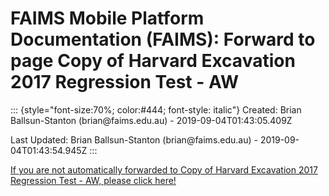 FAIMS Mobile Platform Documentation (FAIMS): Forward to page Copy of Harvard Excavation 2017 Regression Test - AW
=================================================================================================================

::: {style="font-size:70%; color:#444; font-style: italic"}
Created: Brian Ballsun-Stanton (brian\@faims.edu.au) -
2019-09-04T01:43:05.409Z

Last Updated: Brian Ballsun-Stanton (brian\@faims.edu.au) -
2019-09-04T01:43:54.945Z
:::

[If you are not automatically forwarded to Copy of Harvard Excavation
2017 Regression Test - AW, please click
here!](Copy%20of%20Harvard%20Excavation%202017%20Regression%20Test%20-%20AW.html)
